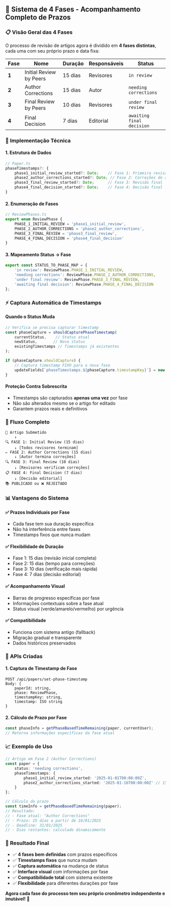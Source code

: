 ## 🚀 Sistema de 4 Fases - Acompanhamento Completo de Prazos

### 📋 **Visão Geral das 4 Fases**

O processo de revisão de artigos agora é dividido em **4 fases distintas**, cada uma com seu próprio prazo e data fixa:

| Fase | Nome | Duração | Responsáveis | Status |
|------|------|---------|--------------|--------|
| **1** | Initial Review by Peers | 15 dias | Revisores | `in review` |
| **2** | Author Corrections | 15 dias | Autor | `needing corrections` |
| **3** | Final Review by Peers | 10 dias | Revisores | `under final review` |
| **4** | Final Decision | 7 dias | Editorial | `awaiting final decision` |

### 🔧 **Implementação Técnica**

#### 1. **Estrutura de Dados**
```typescript
// Paper.ts
phaseTimestamps?: {
    phase1_initial_review_started?: Date;    // Fase 1: Primeira revisão
    phase2_author_corrections_started?: Date; // Fase 2: Correções do autor  
    phase3_final_review_started?: Date;      // Fase 3: Revisão final
    phase4_final_decision_started?: Date;    // Fase 4: Decisão final
}
```

#### 2. **Enumeração de Fases**
```typescript
// ReviewPhases.ts
export enum ReviewPhase {
    PHASE_1_INITIAL_REVIEW = 'phase1_initial_review',
    PHASE_2_AUTHOR_CORRECTIONS = 'phase2_author_corrections', 
    PHASE_3_FINAL_REVIEW = 'phase3_final_review',
    PHASE_4_FINAL_DECISION = 'phase4_final_decision'
}
```

#### 3. **Mapeamento Status → Fase**
```typescript
export const STATUS_TO_PHASE_MAP = {
    'in review': ReviewPhase.PHASE_1_INITIAL_REVIEW,
    'needing corrections': ReviewPhase.PHASE_2_AUTHOR_CORRECTIONS,
    'under final review': ReviewPhase.PHASE_3_FINAL_REVIEW,
    'awaiting final decision': ReviewPhase.PHASE_4_FINAL_DECISION
};
```

### ⚡ **Captura Automática de Timestamps**

#### **Quando o Status Muda**
```typescript
// Verifica se precisa capturar timestamp
const phaseCapture = shouldCapturePhaseTimestamp(
    currentStatus,    // Status atual
    newStatus,       // Novo status  
    existingTimestamps // Timestamps já existentes
);

if (phaseCapture.shouldCapture) {
    // Captura timestamp FIXO para a nova fase
    updateFields[`phaseTimestamps.${phaseCapture.timestampKey}`] = new Date();
}
```

#### **Proteção Contra Sobrescrita**
- Timestamps são capturados **apenas uma vez** por fase
- Não são alterados mesmo se o artigo for editado
- Garantem prazos reais e definitivos

### 🎯 **Fluxo Completo**

```
📝 Artigo Submetido
    ↓
🔍 FASE 1: Initial Review (15 dias)
    ↓ [Todos revisores terminam]
✏️ FASE 2: Author Corrections (15 dias)  
    ↓ [Autor termina correções]
🔍 FASE 3: Final Review (10 dias)
    ↓ [Revisores verificam correções]
📋 FASE 4: Final Decision (7 dias)
    ↓ [Decisão editorial]
📚 PUBLICADO ou ❌ REJEITADO
```

### 📊 **Vantagens do Sistema**

#### ✅ **Prazos Individuais por Fase**
- Cada fase tem sua duração específica
- Não há interferência entre fases
- Timestamps fixos que nunca mudam

#### ✅ **Flexibilidade de Duração**
- Fase 1: 15 dias (revisão inicial completa)
- Fase 2: 15 dias (tempo para correções)
- Fase 3: 10 dias (verificação mais rápida)
- Fase 4: 7 dias (decisão editorial)

#### ✅ **Acompanhamento Visual**
- Barras de progresso específicas por fase
- Informações contextuais sobre a fase atual
- Status visual (verde/amarelo/vermelho) por urgência

#### ✅ **Compatibilidade**
- Funciona com sistema antigo (fallback)
- Migração gradual e transparente
- Dados históricos preservados

### 🔧 **APIs Criadas**

#### 1. **Captura de Timestamp de Fase**
```
POST /api/papers/set-phase-timestamp
Body: {
    paperId: string,
    phase: ReviewPhase,
    timestampKey: string,
    timestamp: ISO string
}
```

#### 2. **Cálculo de Prazo por Fase**
```typescript
const phaseInfo = getPhaseBasedTimeRemaining(paper, currentUser);
// Retorna informações específicas da fase atual
```

### 📈 **Exemplo de Uso**

```typescript
// Artigo em Fase 2 (Author Corrections)
const paper = {
    status: 'needing corrections',
    phaseTimestamps: {
        phase1_initial_review_started: '2025-01-01T00:00:00Z',
        phase2_author_corrections_started: '2025-01-16T00:00:00Z' // 15 dias depois
    }
};

// Cálculo do prazo
const timeInfo = getPhaseBasedTimeRemaining(paper);
// Resultado:
// - Fase atual: "Author Corrections"  
// - Prazo: 15 dias a partir de 16/01/2025
// - Deadline: 31/01/2025
// - Dias restantes: calculado dinamicamente
```

### 🚀 **Resultado Final**

- ✅ **4 fases bem definidas** com prazos específicos
- ✅ **Timestamps fixos** que nunca mudam  
- ✅ **Captura automática** na mudança de status
- ✅ **Interface visual** com informações por fase
- ✅ **Compatibilidade total** com sistema existente
- ✅ **Flexibilidade** para diferentes durações por fase

**Agora cada fase do processo tem seu próprio cronômetro independente e imutável!** 🎯